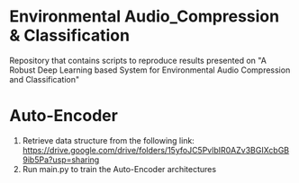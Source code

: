 # Environmental Audio_Compression & Classification
Repository that contains scripts to reproduce results presented on "A Robust Deep Learning based System for Environmental Audio Compression and Classification"


# Auto-Encoder

1) Retrieve data structure from the following link:
https://drive.google.com/drive/folders/15yfoJC5PvlbIR0AZv3BGIXcbGB9ib5Pa?usp=sharing
2) Run main.py to train the Auto-Encoder architectures
